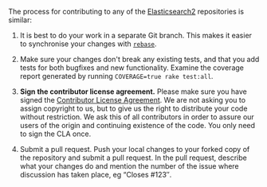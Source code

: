 The process for contributing to any of the [Elasticsearch2](https://github.com/elasticsearch) repositories is similar:

1. It is best to do your work in a separate Git branch. This makes it easier to synchronise your changes with [`rebase`](http://mislav.uniqpath.com/2013/02/merge-vs-rebase/).

2. Make sure your changes don't break any existing tests, and that you add tests for both bugfixes and new functionality. Examine the coverage report generated by running `COVERAGE=true rake test:all`.

3. **Sign the contributor license agreement.**
Please make sure you have signed the [Contributor License Agreement](http://www.elasticsearch.org/contributor-agreement/). We are not asking you to assign copyright to us, but to give us the right to distribute your code without restriction. We ask this of all contributors in order to assure our users of the origin and continuing existence of the code. You only need to sign the CLA once.

4. Submit a pull request.
Push your local changes to your forked copy of the repository and submit a pull request. In the pull request, describe what your changes do and mention the number of the issue where discussion has taken place, eg “Closes #123″.

